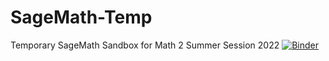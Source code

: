 # SageMath-Temp
Temporary SageMath Sandbox for Math 2 Summer Session 2022
[![Binder](https://mybinder.org/badge_logo.svg)](https://mybinder.org/v2/gh/kylenvu/SageMath-Temp/HEAD)
